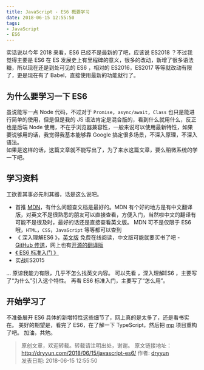 ```yaml
---
title: JavaScript - ES6 概要学习
date: 2018-06-15 12:55:50
tags:
- JavaScript
- ES6
---
```


实话说以今年 2018 来看，ES6 已经不是最新的了吧，应该说 ES2018 ？不过我觉得主要是 ES6 在 ES 发展史上有里程碑的意义，很多的改动，新增了很多语法糖，所以现在还是到处可见的 ES6 ，相对的 ES2016，ES2017 等等就改动有限了，更是现在有了 Babel，直接使用最新的功能就行了。

## 为什么要学习一下 ES6 
虽说能写一点 Node 代码，不过对于 `Promise`，`async/await`，`Class` 也只是能进行简单的使用，但是但是我的 JS 语法肯定是混合版的，看到什么就用什么，反正也是后端 Node 使用，不在乎浏览器兼容性，一般来说可以使用最新特性，如果要说够用的话，我觉得我基本能够靠 Google 搞定很多场景，不深入原理，不深入语法。   
如果是这样的话，这篇文章就不能写出了，为了来水这篇文章，要么稍微系统的学一下吧。

## 学习资料
工欲善其事必先利其器，话是这么说吧。
- 首推 [MDN](https://developer.mozilla.org/zh-CN/docs/Web/JavaScript)，有什么问题查文档是最好的。MDN 有个好的地方是有中文翻译版，对英文不是很熟悉的朋友可以直接查看，方便入门，当然啦中文的翻译有可能不是很及时，最好的话还是直接查看英文版。 MDN 可不是仅限于 ES6 哦，`HTML`，`CSS`，`JavaScript` 等等都可以查到
- 《 深入理解ES6 》，[英文版](https://leanpub.com/understandinges6/read) 免费在线阅读，中文版可能就要买书了吧 - [GitHub 传送](https://github.com/lenville/understandinges6-suspension)，网上也有[开源的翻译版](https://github.com/OshotOkill/understandinges6-simplified-chinese) 
- [《 ES6 标准入门 》](http://es6.ruanyifeng.com/)
- 实战ES2015

...
原谅我能力有限，几乎不怎么找英文内容。
可以先看 ，深入理解ES6 ，主要写了“为什么”引入这个特性。
再看 ES6 标准入门，主要写了“怎么用”。

## 开始学习了

不准备展开 ES6 具体的新增特性这些细节了，网上真的是太多了，还是看书实在。 
美好的期望是，看完了 ES6，在了解一下 TypeScript，然后把 [mp](https://github.com/dryyun/mp) 项目重构了吧。 
加油，共勉。  




>
> 原创文章，欢迎转载。转载请注明出处，谢谢。
> 原文链接地址：http://dryyun.com/2018/06/15/javascript-es6/
> 作者: [dryyun](https://dryyun.com/)  
> 发表日期: 2018-06-15 12:55:50
>